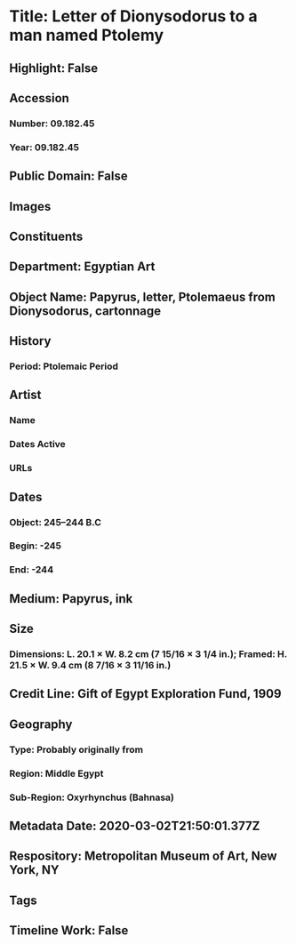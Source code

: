 # Title: Letter of Dionysodorus to a man named Ptolemy
## Highlight: False
## Accession
### Number: 09.182.45
### Year: 09.182.45
## Public Domain: False
## Images
## Constituents
## Department: Egyptian Art
## Object Name: Papyrus, letter, Ptolemaeus from Dionysodorus, cartonnage
## History
### Period: Ptolemaic Period
## Artist
### Name
### Dates Active
### URLs
## Dates
### Object: 245–244 B.C
### Begin: -245
### End: -244
## Medium: Papyrus, ink
## Size
### Dimensions: L. 20.1 × W. 8.2 cm (7 15/16 × 3 1/4 in.); Framed: H. 21.5 × W. 9.4 cm (8 7/16 × 3 11/16 in.)
## Credit Line: Gift of Egypt Exploration Fund, 1909
## Geography
### Type: Probably originally from
### Region: Middle Egypt
### Sub-Region: Oxyrhynchus (Bahnasa)
## Metadata Date: 2020-03-02T21:50:01.377Z
## Respository: Metropolitan Museum of Art, New York, NY
## Tags
## Timeline Work: False